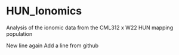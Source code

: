 # HUN_Ionomics
Analysis of the ionomic data from the CML312 x W22 HUN mapping population

New line again
Add a line from github
